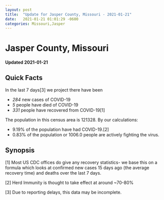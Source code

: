 ```yaml
---
layout: post
title:  "Update for Jasper County, Missouri - 2021-01-21"
date:   2021-01-21 01:01:29 -0600
categories: Missouri,Jasper
---
```


# Jasper County, Missouri
#### Updated 2021-01-21

## Quick Facts

In the last 7 days[3] we project there have been
- *284* new cases of COVID-19
- *5* people have died of COVID-19
- *331* people have recovered from COVID-19[1]

The population in this census area is 121328. By our calculations:
- 9.19% of the population have had COVID-19.[2]
- 0.83% of the population or 1006.0 people are actively fighting the virus.

## Synopsis




[1] Most US CDC offices do give any recovery statistics- we base this on a formula which looks at confirmed new cases
15 days ago (the average recovery time) and deaths over the last 7 days.

[2] Herd Immunity is thought to take effect at around ~70-80%

[3] Due to reporting delays, this data may be incomplete.
 
    